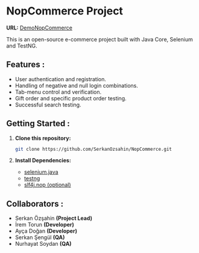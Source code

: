 # NopCommerce Project

**URL:** [DemoNopCommerce](https://demo.nopcommerce.com/)

This is an open-source e-commerce project built with Java Core, Selenium and TestNG.

## Features :

- User authentication and registration.
- Handling of negative and null login combinations.
- Tab-menu control and verification.
- Gift order and specific product order testing.
- Successful search testing.

## Getting Started :

1. **Clone this repository:**
   ```bash
   git clone https://github.com/SerkanOzsahin/NopCommerce.git
   
2. **Install Dependencies:**

   - [selenium.java](https://mvnrepository.com/artifact/org.seleniumhq.selenium/selenium-java)
   - [testng](https://mvnrepository.com/artifact/org.testng/testng)
   - [slf4j.nop (optional)](https://mvnrepository.com/artifact/org.slf4j/slf4j-nop)
   
## Collaborators : 

- Serkan Özşahin **(Project Lead)**
- İrem Torun **(Developer)**
- Ayça Doğan **(Developer)**
- Serkan Şengül **(QA)**
- Nurhayat Soydan **(QA)**
